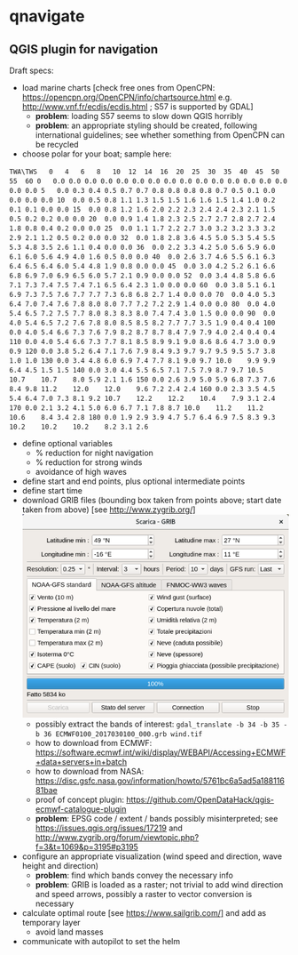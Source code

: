 # qnavigate
## QGIS plugin for navigation

Draft specs:
* load marine charts [check free ones from OpenCPN: https://opencpn.org/OpenCPN/info/chartsource.html 
e.g. http://www.vnf.fr/ecdis/ecdis.html ; S57 is supported by GDAL]
  * **problem**: loading S57 seems to slow down QGIS horribly
  * **problem**: an appropriate styling should be created, following international guidelines; see whether something from OpenCPN can be recycled
* choose polar for your boat; sample here:

``TWA\TWS	0	4	6	8	10	12	14	16	20	25	30	35	40	45	50	55	60
0	0.0	0.0	0.0	0.0	0.0	0.0	0.0	0.0	0.0	0.0	0.0	0.0	0.0	0.0	0.0	0.0	0.0
5	0.0	0.3	0.4	0.5	0.7	0.7	0.8	0.8	0.8	0.8	0.7	0.5	0.1	0.0	0.0	0.0	0.0
10	0.0	0.5	0.8	1.1	1.3	1.5	1.5	1.6	1.6	1.5	1.4	1.0	0.2	0.1	0.1	0.0	0.0
15	0.0	0.8	1.2	1.6	2.0	2.2	2.3	2.4	2.4	2.3	2.1	1.5	0.5	0.2	0.2	0.0	0.0
20	0.0	0.9	1.4	1.8	2.3	2.5	2.7	2.7	2.8	2.7	2.4	1.8	0.8	0.4	0.2	0.0	0.0
25	0.0	1.1	1.7	2.2	2.7	3.0	3.2	3.2	3.3	3.2	2.9	2.1	1.2	0.5	0.2	0.0	0.0
32	0.0	1.8	2.8	3.6	4.5	5.0	5.3	5.4	5.5	5.3	4.8	3.5	2.6	1.1	0.4	0.0	0.0
36	0.0	2.2	3.3	4.2	5.0	5.6	5.9	6.0	6.1	6.0	5.6	4.9	4.0	1.6	0.5	0.0	0.0
40	0.0	2.6	3.7	4.6	5.5	6.1	6.3	6.4	6.5	6.4	6.0	5.4	4.8	1.9	0.8	0.0	0.0
45	0.0	3.0	4.2	5.2	6.1	6.6	6.8	6.9	7.0	6.9	6.5	6.0	5.7	2.1	0.9	0.0	0.0
52	0.0	3.4	4.8	5.8	6.6	7.1	7.3	7.4	7.5	7.4	7.1	6.5	6.4	2.3	1.0	0.0	0.0
60	0.0	3.8	5.1	6.1	6.9	7.3	7.5	7.6	7.7	7.7	7.3	6.8	6.8	2.7	1.4	0.0	0.0
70	0.0	4.0	5.3	6.4	7.0	7.4	7.6	7.8	8.0	8.0	7.7	7.2	7.2	2.9	1.4	0.0	0.0
80	0.0	4.0	5.4	6.5	7.2	7.5	7.7	8.0	8.3	8.3	8.0	7.4	7.4	3.0	1.5	0.0	0.0
90	0.0	4.0	5.4	6.5	7.2	7.6	7.8	8.0	8.5	8.5	8.2	7.7	7.7	3.5	1.9	0.4	0.4
100	0.0	4.0	5.4	6.6	7.3	7.6	7.9	8.2	8.7	8.7	8.4	7.9	7.9	4.0	2.4	0.4	0.4
110	0.0	4.0	5.4	6.6	7.3	7.7	8.1	8.5	8.9	9.1	9.0	8.6	8.6	4.7	3.0	0.9	0.9
120	0.0	3.8	5.2	6.4	7.1	7.6	7.9	8.4	9.3	9.7	9.7	9.5	9.5	5.7	3.8	1.0	1.0
130	0.0	3.4	4.8	6.0	6.9	7.4	7.7	8.1	9.0	9.7	10.0	9.9	9.9	6.4	4.5	1.5	1.5
140	0.0	3.0	4.4	5.5	6.5	7.1	7.5	7.9	8.7	9.7	10.5	10.7	10.7	8.0	5.9	2.1	1.6
150	0.0	2.6	3.9	5.0	5.9	6.8	7.3	7.6	8.4	9.8	11.2	12.0	12.0	9.6	7.2	2.4	2.4
160	0.0	2.3	3.5	4.5	5.4	6.4	7.0	7.3	8.1	9.2	10.7	12.2	12.2	10.4	7.9	3.1	2.4
170	0.0	2.1	3.2	4.1	5.0	6.0	6.7	7.1	7.8	8.7	10.0	11.2	11.2	10.6	8.4	3.4	2.8
180	0.0	1.9	2.9	3.9	4.7	5.7	6.4	6.9	7.5	8.3	9.3	10.2	10.2	10.2	8.2	3.1	2.6``

* define optional variables
  * % reduction for night navigation
  * % reduction for strong winds
  * avoidance of high waves
* define start and end points, plus optional intermediate points
* define start time
* download GRIB files (bounding box taken from points above; start date taken from above) [see http://www.zygrib.org/]
![Grib downolad popup](img/zygrib_download.png?raw=true "ZyGrib downolad popup")
  * possibly extract the bands of interest: ``gdal_translate -b 34 -b 35 -b 36 ECMWF0100_2017030100_000.grb wind.tif``
  * how to download from ECMWF: https://software.ecmwf.int/wiki/display/WEBAPI/Accessing+ECMWF+data+servers+in+batch
  * how to download from NASA: https://disc.gsfc.nasa.gov/information/howto/5761bc6a5ad5a18811681bae
  * proof of concept plugin: https://github.com/OpenDataHack/qgis-ecmwf-catalogue-plugin
  * **problem**: EPSG code / extent / bands possibly misinterpreted; see https://issues.qgis.org/issues/17219 and http://www.zygrib.org/forum/viewtopic.php?f=3&t=1069&p=3195#p3195
* configure an appropriate visualization (wind speed and direction, wave height and direction)
  * **problem**: find which bands convey the necessary info
  * **problem**: GRIB is loaded as a raster; not trivial to add wind direction and speed arrows, possibly a raster to vector conversion is necessary
* calculate optimal route [see https://www.sailgrib.com/] and add as temporary layer
  * avoid land masses
* communicate with autopilot to set the helm
